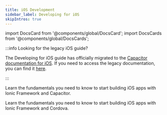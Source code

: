 ```yaml
---
title: iOS Development
sidebar_label: Developing for iOS
skipIntros: true
---
```


<head>
  <title>iOS App Development Guide: Xcode Setup to Build and Run iOS Apps</title>
  <meta
    name="description"
    content="Ionic's iOS development guide covers how to build and run Ionic apps on iOS simulators and devices. iOS apps can only be developed on macOS with Xcode setup."
  />
</head>

import DocsCard from '@components/global/DocsCard';
import DocsCards from '@components/global/DocsCards';

:::info Looking for the legacy iOS guide?

The Developing for iOS guide has officially migrated to the [Capacitor documentation for iOS](https://capacitorjs.com/docs/ios). If you need to access the legacy documentation, you can find it <a href="/docs/v6/developing/ios" aria-label="Access the legacy developing for iOS guide">here</a>.

:::

<DocsCards>
  <DocsCard
    header="Developing for iOS with Capacitor (Recommended)"
    href="https://capacitorjs.com/docs/ios"
    icon="/icons/capacitor-logo.svg"
  >
    <p>Learn the fundamentals you need to know to start building iOS apps with Ionic Framework and Capacitor.</p>
  </DocsCard>
  <DocsCard
    header="Developing for iOS with Cordova (Legacy)"
    href="/docs/v6/developing/ios"
    icon="/icons/native-cordova-bot.png"
  >
    <p>Learn the fundamentals you need to know to start building iOS apps with Ionic Framework and Cordova.</p>
  </DocsCard>
</DocsCards>

